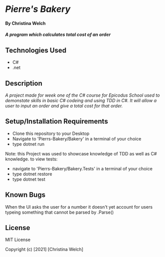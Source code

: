 # _Pierre's Bakery_        

#### By **Christina Welch**

#### _A program which calculates total cost of an order_

## Technologies Used

* C#
* .net

## Description

_A project made for week one of the C# course for Epicodus School used to demonstate skills in basic C# codeing and using TDD in C#. It will allow a user to input an order and give a total cost for that order._

## Setup/Installation Requirements

* Clone this repository to your Desktop
* Navigate to 'Pierrs-Bakery/Bakery' in a terminal of your choice
* type dotnet run

Note: this Project was used to showcase knowledge of TDD as well as C# knowledge. to view tests:
* navigate to 'Pierrs-Bakery/Bakery.Tests' in a terminal of your choice
* type dotnet restore
* type dotnet test


## Known Bugs

When the UI asks the user for a number it doesn't yet account for users typeing something that cannot be parsed by .Parse()

## License

MIT License

Copyright (c) [2021] [Christina Welch]